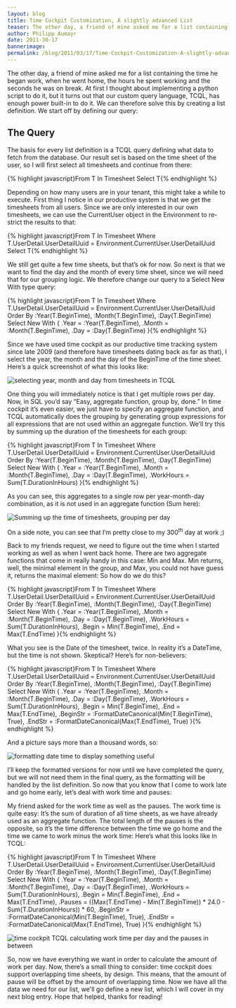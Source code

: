 ```yaml
---
layout: blog
title: Time Cockpit Customization, A slightly advanced List 
teaser: The other day, a friend of mine asked me for a list containing the time he began work, when he went home, the hours he spent working and the seconds he was on break. At first I thought about implementing a python script to do it, but it turns out that our custom query language, TCQL, has enough power built-in to do it. We can therefore solve this by creating a list definition.
author: Philipp Aumayr
date: 2011-30-17
bannerimage: 
permalink: /blog/2011/03/17/Time-Cockpit-Customization-A-slightly-advanced-List-
---
```


<p xmlns="http://www.w3.org/1999/xhtml">The other day, a friend of mine asked me for a list containing the time he began work, when he went home, the hours he spent working and the seconds he was on break. At first I thought about implementing a python script to do it, but it turns out that our custom query language, TCQL, has enough power built-in to do it. We can therefore solve this by creating a list definition. We start off by defining our query:</p><h2 xmlns="http://www.w3.org/1999/xhtml">The Query</h2><p xmlns="http://www.w3.org/1999/xhtml">
  <span lang="EN-US">The basis for every list definition is a TCQL query defining what data to fetch from the database. Our result set is based on the time sheet of the user, so I will first select all timesheets and continue from there:</span>
</p>{% highlight javascript}From T In Timesheet Select T{% endhighlight %}<p xmlns="http://www.w3.org/1999/xhtml">
  <span lang="EN-US">Depending on how many users are in your tenant, this might take a while to execute. First thing I notice in our productive system is that we get the timesheets from all users. Since we are only interested in our own timesheets, we can use the CurrentUser object in the Environment to restrict the results to that:</span>
</p>{% highlight javascript}From T In Timesheet&#xA;Where T.UserDetail.UserDetailUuid = Environment.CurrentUser.UserDetailUuid&#xA;Select T{% endhighlight %}<p xmlns="http://www.w3.org/1999/xhtml">We still get quite a few time sheets, but that’s ok for now. So next is that we want to find the day and the month of every time sheet, since we will need that for our grouping logic. We therefore change our query to a Select New With type query:</p>{% highlight javascript}From T In Timesheet&#xA;Where T.UserDetail.UserDetailUuid = Environment.CurrentUser.UserDetailUuid&#xA;Order By :Year(T.BeginTime), :Month(T.BeginTime), :Day(T.BeginTime)&#xA;Select New With&#xA;{&#xA;    .Year = :Year(T.BeginTime),&#xA;    .Month = :Month(T.BeginTime),&#xA;    .Day = :Day(T.BeginTime)&#xA;}{% endhighlight %}<p xmlns="http://www.w3.org/1999/xhtml">Since we have used time cockpit as our productive time tracking system since late 2009 (and therefore have timesheets dating back as far as that), I select the year, the month and the day of the BeginTime of the time sheet. Here’s a quick screenshot of what this looks like:</p><p xmlns="http://www.w3.org/1999/xhtml">
  <img alt="selecting year, month and day from timesheets in TCQL" src="{{site.baseurl}}/content/images/blog/2011/03/customization_a_simple_list_1.png" class="     " />
</p><p xmlns="http://www.w3.org/1999/xhtml">One thing you will immediately notice is that I get multiple rows per day. Now, in SQL you’d say “Easy, aggregate function, group by, done.” In time cockpit it’s even easier, we just have to specify an aggregate function, and TCQL automatically does the grouping by generating group expressions for all expressions that are not used within an aggregate function. We’ll try this by summing up the duration of the timesheets for each group:</p>{% highlight javascript}From T In Timesheet&#xA;Where T.UserDetail.UserDetailUuid = Environment.CurrentUser.UserDetailUuid&#xA;Order By :Year(T.BeginTime), :Month(T.BeginTime), :Day(T.BeginTime)&#xA;Select New With&#xA;{&#xA;    .Year = :Year(T.BeginTime),&#xA;    .Month = :Month(T.BeginTime),&#xA;    .Day = :Day(T.BeginTime),&#xA;    .WorkHours = Sum(T.DurationInHours)&#xA;}{% endhighlight %}<p xmlns="http://www.w3.org/1999/xhtml">As you can see, this aggregates to a single row per year-month-day combination, as it is not used in an aggregate function (Sum here):</p><p xmlns="http://www.w3.org/1999/xhtml">
  <img alt="Summing up the time of timesheets, grouping per day" src="{{site.baseurl}}/content/images/blog/2011/03/customization_a_simple_list_2.png" class="   mceC1Focused mceC1Focused mceC1Focused mceC1Focused mceC1Focused mceC1Focused mceC1Focused mceC1Focused" />
</p><p xmlns="http://www.w3.org/1999/xhtml">On a side note, you can see that I’m pretty close to my 300<sup>th</sup> day at work ;)</p><p xmlns="http://www.w3.org/1999/xhtml">Back to my friends request, we need to figure out the time when I started working as well as when I went back home. There are two aggregate functions that come in really handy in this case: Min and Max. Min returns, well, the minimal element in the group, and Max, you could not have guess it, returns the maximal element: So how do we do this?</p>{% highlight javascript}From T In Timesheet&#xA;Where T.UserDetail.UserDetailUuid = Environment.CurrentUser.UserDetailUuid&#xA;Order By :Year(T.BeginTime), :Month(T.BeginTime), :Day(T.BeginTime)&#xA;Select New With&#xA;{&#xA;    .Year = :Year(T.BeginTime),&#xA;    .Month = :Month(T.BeginTime),&#xA;    .Day = :Day(T.BeginTime),&#xA;    .WorkHours = Sum(T.DurationInHours),&#xA;    .Begin = Min(T.BeginTime),&#xA;    .End = Max(T.EndTime)&#xA;}{% endhighlight %}<p xmlns="http://www.w3.org/1999/xhtml">What you see is the Date of the timesheet, twice. In reality it’s a DateTime, but the time is not shown. Skeptical? Here’s for non-believers:</p>{% highlight javascript}From T In Timesheet&#xA;Where T.UserDetail.UserDetailUuid = Environment.CurrentUser.UserDetailUuid&#xA;Order By :Year(T.BeginTime), :Month(T.BeginTime), :Day(T.BeginTime)&#xA;Select New With&#xA;{&#xA;    .Year = :Year(T.BeginTime),&#xA;    .Month = :Month(T.BeginTime),&#xA;    .Day = :Day(T.BeginTime),&#xA;    .WorkHours = Sum(T.DurationInHours),&#xA;    .Begin = Min(T.BeginTime),&#xA;    .End = Max(T.EndTime),&#xA;    .BeginStr = :FormatDateCanonical(Min(T.BeginTime), True),&#xA;    .EndStr = :FormatDateCanonical(Max(T.EndTime), True)&#xA;}{% endhighlight %}<p xmlns="http://www.w3.org/1999/xhtml">And a picture says more than a thousand words, so:</p><p xmlns="http://www.w3.org/1999/xhtml">
  <img alt="formatting date time to display something useful" src="{{site.baseurl}}/content/images/blog/2011/03/customization_a_simple_list_3.png" />
</p><p xmlns="http://www.w3.org/1999/xhtml">I’ll keep the formatted versions for now until we have completed the query, but we will not need them in the final query, as the formatting will be handled by the list definition. So now that you know that I come to work late and go home early, let’s deal with work time and pauses:</p><p xmlns="http://www.w3.org/1999/xhtml">My friend asked for the work time as well as the pauses. The work time is quite easy: It’s the sum of duration of all time sheets, as we have already used as an aggregate function. The total length of the pauses is the opposite, so it’s the time difference between the time we go home and the time we came to work minus the work time: Here’s what this looks like in TCQL:</p>{% highlight javascript}From T In Timesheet &#xA;Where T.UserDetail.UserDetailUuid = Environment.CurrentUser.UserDetailUuid &#xA;Order By :Year(T.BeginTime), :Month(T.BeginTime), :Day(T.BeginTime) &#xA;Select New With &#xA;{ &#xA;    .Year = :Year(T.BeginTime), &#xA;    .Month = :Month(T.BeginTime), &#xA;    .Day = :Day(T.BeginTime), &#xA;    .WorkHours = Sum(T.DurationInHours), &#xA;    .Begin = Min(T.BeginTime), &#xA;    .End = Max(T.EndTime), &#xA;    .Pauses = ((Max(T.EndTime) - Min(T.BeginTime)) * 24.0 - Sum(T.DurationInHours)) * 60, &#xA;    .BeginStr = :FormatDateCanonical(Min(T.BeginTime), True), &#xA;    .EndStr = :FormatDateCanonical(Max(T.EndTime), True) &#xA;}{% endhighlight %}<p xmlns="http://www.w3.org/1999/xhtml">
  <img alt="time cockpit TCQL calculating work time per day and the pauses in between" src="{{site.baseurl}}/content/images/blog/2011/03/customization_a_simple_list_4.png" />
</p><p xmlns="http://www.w3.org/1999/xhtml">So, now we have everything we want in order to calculate the amount of work per day. Now, there’s a small thing to consider: time cockpit does support overlapping time sheets, by design. This means, that the amount of pause will be offset by the amount of overlapping time. Now we have all the data we need for our list, we'll go define a new list, which I will cover in my next blog entry. Hope that helped, thanks for reading!</p>